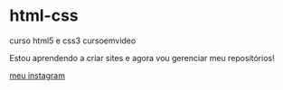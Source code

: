 # html-css
 curso html5 e css3 cursoemvideo

Estou aprendendo a criar sites e agora vou gerenciar meu repositórios!

<a href="https://www.instagram.com/dtenessee/">meu instagram</a>